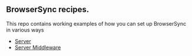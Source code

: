 ## BrowserSync recipes.

This repo contains working examples of how you can set up BrowserSync in various ways

- [Server](https://github.com/BrowserSync/recipes/tree/master/recipes/server)
- [Server Middleware](https://github.com/BrowserSync/recipes/tree/master/recipes/server.middleware)
